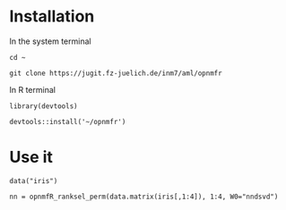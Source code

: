 # Installation

In the system terminal

`cd ~`

`git clone https://jugit.fz-juelich.de/inm7/aml/opnmfr`


In R terminal

`library(devtools)`

`devtools::install('~/opnmfr')`


# Use it

`data("iris")`

`nn = opnmfR_ranksel_perm(data.matrix(iris[,1:4]), 1:4, W0="nndsvd")`



